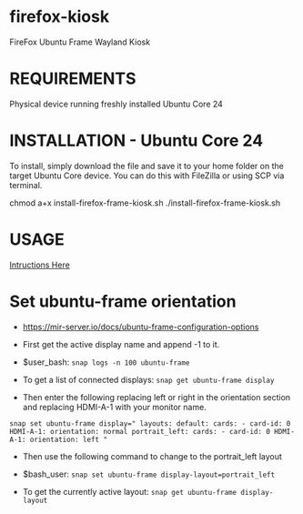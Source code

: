 # firefox-kiosk
FireFox Ubuntu Frame Wayland Kiosk

# REQUIREMENTS
Physical device running freshly installed Ubuntu Core 24

# INSTALLATION - Ubuntu Core 24
To install, simply download the file and save it to your home folder on the target Ubuntu Core device. You can do this with FileZilla or using SCP via terminal.

chmod a+x install-firefox-frame-kiosk.sh
./install-firefox-frame-kiosk.sh

# USAGE
[Intructions Here](https://nwdigital.cloud/blog/2024/11/01/build-firefox-ubuntu-frame-kiosk-on-ubuntu-core-24-with-mir-kiosk/)


# Set ubuntu-frame orientation
* https://mir-server.io/docs/ubuntu-frame-configuration-options

* First get the active display name and append -1 to it.

* $user_bash: `snap logs -n 100 ubuntu-frame`

* To get a list of connected displays: `snap get ubuntu-frame display`

* Then enter the following replacing left or right in the orientation section and replacing HDMI-A-1 with your monitor name.

`snap set ubuntu-frame display="
layouts:
  default:
    cards:
    - card-id: 0
      HDMI-A-1:
        orientation: normal
  portrait_left:
    cards:
    - card-id: 0
      HDMI-A-1:
        orientation: left
"`

* Then use the following command to change to the portrait_left layout

* $bash_user: `snap set ubuntu-frame display-layout=portrait_left`

* To get the currently active layout: `snap get ubuntu-frame display-layout`
